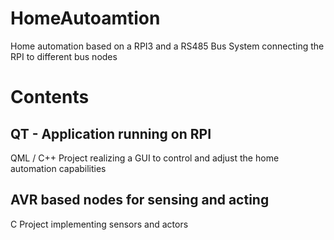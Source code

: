 # HomeAutoamtion
Home automation based on a RPI3 and a RS485 Bus System connecting the RPI to different bus nodes

# Contents
## QT - Application running on RPI
QML / C++ Project realizing a GUI to control and adjust the home automation capabilities
## AVR based nodes for sensing and acting
C Project implementing sensors and actors

